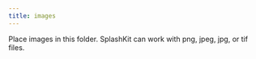 ```yaml
---
title: images
---
```



Place images in this folder. SplashKit can work with png, jpeg, jpg, or tif files.
